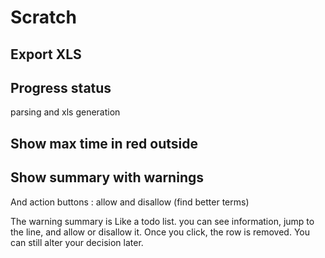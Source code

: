 # Scratch

## Export XLS

## Progress status

parsing and xls generation

## Show max time in red outside

## Show summary with warnings

And action buttons : allow and disallow (find better terms)

The warning summary is Like a todo list. you can see information, jump to the line, and allow or disallow it. Once you click, the row is removed. You can still alter your decision later.
